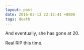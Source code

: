 ```yaml
---
layout: post
date: 2016-02-13 22:12:41 +0800
tags: death
---
```


And eventually, she has gone at 20.

Real RIP this time.